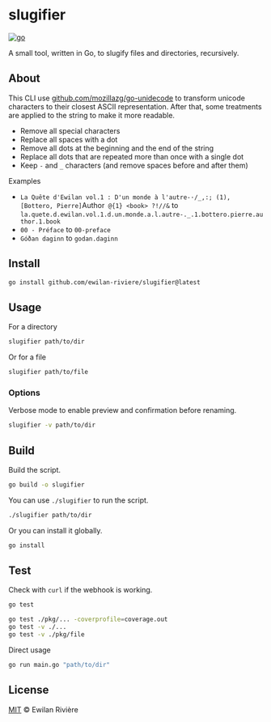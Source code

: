 # slugifier

[![go][go-version-src]][go-version-href]

A small tool, written in Go, to slugify files and directories, recursively.

## About

This CLI use [github.com/mozillazg/go-unidecode](https://github.com/mozillazg/go-unidecode) to transform unicode characters to their closest ASCII representation. After that, some treatments are applied to the string to make it more readable.

- Remove all special characters
- Replace all spaces with a dot
- Remove all dots at the beginning and the end of the string
- Replace all dots that are repeated more than once with a single dot
- Keep `-` and `_` characters (and remove spaces before and after them)

Examples

- `La Quête d'Ewilan vol.1 : D'un monde à l'autre-·/_,:; (1), [Bottero, Pierre]`Author` @{1} <book> ?!//&` to `la.quete.d.ewilan.vol.1.d.un.monde.a.l.autre-._.1.bottero.pierre.author.1.book`
- `00 - Préface` to `00-preface`
- `Góðan daginn` to `godan.daginn`

## Install

```bash
go install github.com/ewilan-riviere/slugifier@latest
```

## Usage

For a directory

```bash
slugifier path/to/dir
```

Or for a file

```bash
slugifier path/to/file
```

### Options

Verbose mode to enable preview and confirmation before renaming.

```bash
slugifier -v path/to/dir
```

## Build

Build the script.

```bash
go build -o slugifier
```

You can use `./slugifier` to run the script.

```bash
./slugifier path/to/dir
```

Or you can install it globally.

```bash
go install
```

## Test

Check with `curl` if the webhook is working.

```bash
go test
```

```bash
go test ./pkg/... -coverprofile=coverage.out
go test -v ./...
go test -v ./pkg/file
```

Direct usage

```bash
go run main.go "path/to/dir"
```

## License

[MIT](LICENSE) © Ewilan Rivière

[go-version-src]: https://img.shields.io/static/v1?style=flat-square&label=Go&message=v1.21&color=00ADD8&logo=go&logoColor=ffffff&labelColor=18181b
[go-version-href]: https://go.dev/
